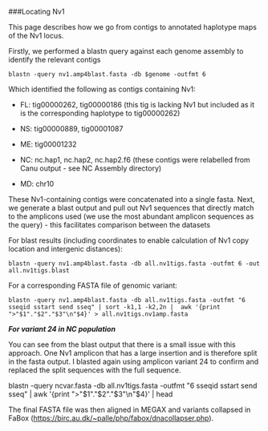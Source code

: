 ###Locating Nv1

This page describes how we go from contigs to annotated haplotype maps of the Nv1 locus.

Firstly, we performed a blastn query against each genome assembly to identify the relevant contigs

```
blastn -query nv1.amp4blast.fasta -db $genome -outfmt 6
```

Which identified the following as contigs containing Nv1:

- FL: tig00000262, tig00000186 (this tig is lacking Nv1 but included as it is the corresponding haplotype to tig00000262)

- NS: tig00000889, tig00001087

- ME: tig00001232

- NC: nc.hap1, nc.hap2, nc.hap2.f6 (these contigs were relabelled from Canu output - see NC Assembly directory)

- MD: chr10

These Nv1-containing contigs were concatenated into a single fasta. Next, we generate a blast output and pull out Nv1 sequences that directly match to the amplicons used (we use the most abundant amplicon sequences as the query) - this facilitates comparison between the datasets

For blast results (including coordinates to enable calculation of Nv1 copy location and intergenic distances):
```
blastn -query nv1.amp4blast.fasta -db all.nv1tigs.fasta -outfmt 6 -out all.nv1tigs.blast
```

For a corresponding FASTA file of genomic variant:
```
blastn -query nv1.amp4blast.fasta -db all.nv1tigs.fasta -outfmt "6 sseqid sstart send sseq" | sort -k1,1 -k2,2n |  awk '{print ">"$1"."$2"."$3"\n"$4}' > all.nv1tigs.nv1amp.fasta
```

***For variant 24 in NC population***

You can see from the blast output that there is a small issue with this approach. One Nv1 amplicon that has a large insertion and is therefore split in the fasta output. I blasted again using amplicon variant 24 to confirm and replaced the split sequences with the full sequence.

blastn -query ncvar.fasta -db all.nv1tigs.fasta -outfmt "6 sseqid sstart send sseq" |  awk '{print ">"$1"."$2"."$3"\n"$4}' | head


The final FASTA file was then aligned in MEGAX and variants collapsed in FaBox (https://birc.au.dk/~palle/php/fabox/dnacollapser.php). 

